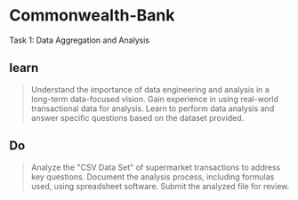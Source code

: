 # Commonwealth-Bank
Task 1: Data Aggregation and Analysis
## learn
> Understand the importance of data engineering and analysis in a long-term data-focused vision.
> Gain experience in using real-world transactional data for analysis.
> Learn to perform data analysis and answer specific questions based on the dataset provided.
## Do
> Analyze the "CSV Data Set" of supermarket transactions to address key questions.
> Document the analysis process, including formulas used, using spreadsheet software.
> Submit the analyzed file for review.
